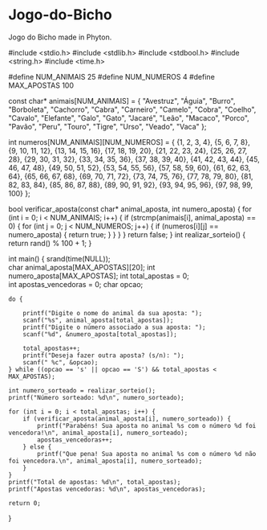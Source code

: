 # Jogo-do-Bicho
Jogo do Bicho made in Phyton.

#include <stdio.h>
#include <stdlib.h>
#include <stdbool.h>
#include <string.h>
#include <time.h>

#define NUM_ANIMAIS 25 
#define NUM_NUMEROS 4
#define MAX_APOSTAS 100

const char* animais[NUM_ANIMAIS] = {
    "Avestruz", "Águia", "Burro", "Borboleta", "Cachorro", 
    "Cabra", "Carneiro", "Camelo", "Cobra", "Coelho", 
    "Cavalo", "Elefante", "Galo", "Gato", "Jacaré", 
    "Leão", "Macaco", "Porco", "Pavão", "Peru", 
    "Touro", "Tigre", "Urso", "Veado", "Vaca"
};


int numeros[NUM_ANIMAIS][NUM_NUMEROS] = {
    {1, 2, 3, 4}, {5, 6, 7, 8}, {9, 10, 11, 12}, {13, 14, 15, 16},
    {17, 18, 19, 20}, {21, 22, 23, 24}, {25, 26, 27, 28}, {29, 30, 31, 32},
    {33, 34, 35, 36}, {37, 38, 39, 40}, {41, 42, 43, 44}, {45, 46, 47, 48},
    {49, 50, 51, 52}, {53, 54, 55, 56}, {57, 58, 59, 60}, {61, 62, 63, 64},
    {65, 66, 67, 68}, {69, 70, 71, 72}, {73, 74, 75, 76}, {77, 78, 79, 80},
    {81, 82, 83, 84}, {85, 86, 87, 88}, {89, 90, 91, 92}, {93, 94, 95, 96},
    {97, 98, 99, 100}
};

bool verificar_aposta(const char* animal_aposta, int numero_aposta) {
    for (int i = 0; i < NUM_ANIMAIS; i++) {
        if (strcmp(animais[i], animal_aposta) == 0) {
            for (int j = 0; j < NUM_NUMEROS; j++) {
                if (numeros[i][j] == numero_aposta) {
                    return true; 
                }
            }
        } 
    }
    return false; 
}
int realizar_sorteio() {
    return rand() % 100 + 1; 
}

int main() {
    srand(time(NULL));      
    char animal_aposta[MAX_APOSTAS][20];
    int numero_aposta[MAX_APOSTAS];
    int total_apostas = 0;    
    int apostas_vencedoras = 0; 
    char opcao;

    do {
  
        printf("Digite o nome do animal da sua aposta: ");
        scanf("%s", animal_aposta[total_apostas]);
        printf("Digite o número associado a sua aposta: ");
        scanf("%d", &numero_aposta[total_apostas]);

        total_apostas++; 
        printf("Deseja fazer outra aposta? (s/n): ");
        scanf(" %c", &opcao);
    } while ((opcao == 's' || opcao == 'S') && total_apostas < MAX_APOSTAS);

    int numero_sorteado = realizar_sorteio();
    printf("Número sorteado: %d\n", numero_sorteado);
    
    for (int i = 0; i < total_apostas; i++) {
        if (verificar_aposta(animal_aposta[i], numero_sorteado)) {
            printf("Parabéns! Sua aposta no animal %s com o número %d foi vencedora!\n", animal_aposta[i], numero_sorteado);
            apostas_vencedoras++; 
        } else {
            printf("Que pena! Sua aposta no animal %s com o número %d não foi vencedora.\n", animal_aposta[i], numero_sorteado);
        }
    }
    printf("Total de apostas: %d\n", total_apostas);
    printf("Apostas vencedoras: %d\n", apostas_vencedoras);

    return 0;
}
